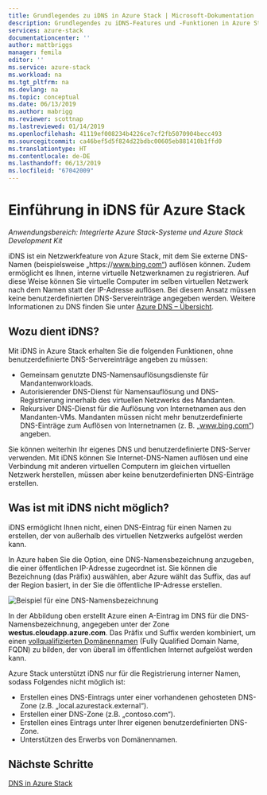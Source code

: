 ```yaml
---
title: Grundlegendes zu iDNS in Azure Stack | Microsoft-Dokumentation
description: Grundlegendes zu iDNS-Features und -Funktionen in Azure Stack
services: azure-stack
documentationcenter: ''
author: mattbriggs
manager: femila
editor: ''
ms.service: azure-stack
ms.workload: na
ms.tgt_pltfrm: na
ms.devlang: na
ms.topic: conceptual
ms.date: 06/13/2019
ms.author: mabrigg
ms.reviewer: scottnap
ms.lastreviewed: 01/14/2019
ms.openlocfilehash: 41119ef008234b4226ce7cf2fb5070904becc493
ms.sourcegitcommit: ca46bef5d5f824d22bdbc00605eb881410b1ffd0
ms.translationtype: HT
ms.contentlocale: de-DE
ms.lasthandoff: 06/13/2019
ms.locfileid: "67042009"
---
```

# <a name="introducing-idns-for-azure-stack"></a>Einführung in iDNS für Azure Stack

*Anwendungsbereich: Integrierte Azure Stack-Systeme und Azure Stack Development Kit*

iDNS ist ein Netzwerkfeature von Azure Stack, mit dem Sie externe DNS-Namen (beispielsweise „https:\//www.bing.com“) auflösen können. Zudem ermöglicht es Ihnen, interne virtuelle Netzwerknamen zu registrieren. Auf diese Weise können Sie virtuelle Computer im selben virtuellen Netzwerk nach dem Namen statt der IP-Adresse auflösen. Bei diesem Ansatz müssen keine benutzerdefinierten DNS-Servereinträge angegeben werden. Weitere Informationen zu DNS finden Sie unter [Azure DNS – Übersicht](https://docs.microsoft.com/azure/dns/dns-overview).

## <a name="what-does-idns-do"></a>Wozu dient iDNS?

Mit iDNS in Azure Stack erhalten Sie die folgenden Funktionen, ohne benutzerdefinierte DNS-Servereinträge angeben zu müssen:

- Gemeinsam genutzte DNS-Namensauflösungsdienste für Mandantenworkloads.
- Autorisierender DNS-Dienst für Namensauflösung und DNS-Registrierung innerhalb des virtuellen Netzwerks des Mandanten.
- Rekursiver DNS-Dienst für die Auflösung von Internetnamen aus den Mandanten-VMs. Mandanten müssen nicht mehr benutzerdefinierte DNS-Einträge zum Auflösen von Internetnamen (z. B. „www.bing.com“) angeben.

Sie können weiterhin Ihr eigenes DNS und benutzerdefinierte DNS-Server verwenden. Mit iDNS können Sie Internet-DNS-Namen auflösen und eine Verbindung mit anderen virtuellen Computern im gleichen virtuellen Netzwerk herstellen, müssen aber keine benutzerdefinierten DNS-Einträge erstellen.

## <a name="what-doesnt-idns-do"></a>Was ist mit iDNS nicht möglich?

iDNS ermöglicht Ihnen nicht, einen DNS-Eintrag für einen Namen zu erstellen, der von außerhalb des virtuellen Netzwerks aufgelöst werden kann.

In Azure haben Sie die Option, eine DNS-Namensbezeichnung anzugeben, die einer öffentlichen IP-Adresse zugeordnet ist. Sie können die Bezeichnung (das Präfix) auswählen, aber Azure wählt das Suffix, das auf der Region basiert, in der Sie die öffentliche IP-Adresse erstellen.

![Beispiel für eine DNS-Namensbezeichnung](media/azure-stack-understanding-dns-in-tp2/image3.png)

In der Abbildung oben erstellt Azure einen A-Eintrag im DNS für die DNS-Namensbezeichnung, angegeben unter der Zone **westus.cloudapp.azure.com**. Das Präfix und Suffix werden kombiniert, um einen [vollqualifizierten Domänennamen](https://en.wikipedia.org/wiki/Fully_qualified_domain_name) (Fully Qualified Domain Name, FQDN) zu bilden, der von überall im öffentlichen Internet aufgelöst werden kann.

Azure Stack unterstützt iDNS nur für die Registrierung interner Namen, sodass Folgendes nicht möglich ist:

- Erstellen eines DNS-Eintrags unter einer vorhandenen gehosteten DNS-Zone (z.B. „local.azurestack.external“).
- Erstellen einer DNS-Zone (z.B. „contoso.com“).
- Erstellen eines Eintrags unter Ihrer eigenen benutzerdefinierten DNS-Zone.
- Unterstützen des Erwerbs von Domänennamen.

## <a name="next-steps"></a>Nächste Schritte

[DNS in Azure Stack](azure-stack-dns.md)
